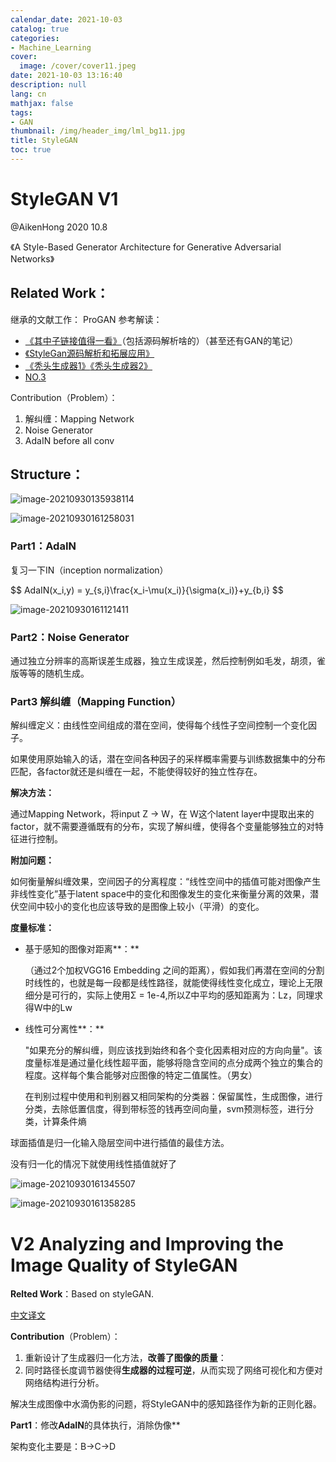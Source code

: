 ```yaml
---
calendar_date: 2021-10-03
catalog: true
categories:
- Machine_Learning
cover:
  image: /cover/cover11.jpeg
date: 2021-10-03 13:16:40
description: null
lang: cn
mathjax: false
tags:
- GAN
thumbnail: /img/header_img/lml_bg11.jpg
title: StyleGAN
toc: true
---
```


# StyleGAN V1 

@AikenHong 2020 10.8

《A Style-Based Generator Architecture for Generative Adversarial Networks》

## Related Work：
继承的文献工作： ProGAN
参考解读：

- [《其中子链接值得一看》](https://blog.csdn.net/a312863063/article/details/88795147)（包括源码解析啥的）（甚至还有GAN的笔记）
- [《StyleGan源码解析和拓展应用》](http://www.gwylab.com/pdf/Note_StyleGAN.pdf)
- [《秃头生成器1》](https://cuijiahua.com/blog/2020/07/dl-22.html)[《秃头生成器2》 ](https://cloud.tencent.com/developer/article/1658228)
- [NO.3](https://medium.com/swlh/hairstyle-transfer-semantic-editing-gan-latent-code-b3a6ccf91e82)

Contribution（Problem）：

1.  解纠缠：Mapping Network
2.  Noise Generator
3.  AdaIN before all conv

## Structure：

![image-20210930135938114](https://picture-bed-001-1310572365.cos.ap-guangzhou.myqcloud.com/imgs/img/20210930135941.png)

![image-20210930161258031](https://picture-bed-001-1310572365.cos.ap-guangzhou.myqcloud.com/imgs/img/20210930161259.png)

### Part1：AdaIN


复习一下IN（inception normalization）
 
<div>
$$ 
AdaIN(x_i,y) = y_{s,i}\frac{x_i-\mu(x_i)}{\sigma(x_i)}+y_{b,i}
 $$
</div>
 
![image-20210930161121411](https://picture-bed-001-1310572365.cos.ap-guangzhou.myqcloud.com/imgs/img/20210930161124.png)

### Part2：Noise Generator

通过独立分辨率的高斯误差生成器，独立生成误差，然后控制例如毛发，胡须，雀版等等的随机生成。

### **Part3** 解纠缠（Mapping Function）

解纠缠定义：由线性空间组成的潜在空间，使得每个线性子空间控制一个变化因子。

如果使用原始输入的话，潜在空间各种因子的采样概率需要与训练数据集中的分布匹配，各factor就还是纠缠在一起，不能使得较好的独立性存在。

**解决方法：**

通过Mapping Network，将input Z -> W，在 W这个latent layer中提取出来的factor，就不需要遵循既有的分布，实现了解纠缠，使得各个变量能够独立的对特征进行控制。

**附加问题：**

如何衡量解纠缠效果，空间因子的分离程度：“线性空间中的插值可能对图像产生非线性变化”基于latent space中的变化和图像发生的变化来衡量分离的效果，潜伏空间中较小的变化也应该导致的是图像上较小（平滑）的变化。

**度量标准：**

- 基于感知的图像对距离**：**

  （通过2个加权VGG16 Embedding 之间的距离），假如我们再潜在空间的分割时线性的，也就是每一段都是线性路径，就能使得线性变化成立，理论上无限细分是可行的，实际上使用Σ = 1e-4,所以Z中平均的感知距离为：Lz，同理求得W中的Lw

- 线性可分离性**：**

  "如果充分的解纠缠，则应该找到始终和各个变化因素相对应的方向向量"。该度量标准是通过量化线性超平面，能够将隐含空间的点分成两个独立的集合的程度。这样每个集合能够对应图像的特定二值属性。（男女）

  在判别过程中使用和判别器又相同架构的分类器：保留属性，生成图像，进行分类，去除低置信度，得到带标签的钱再空间向量，svm预测标签，进行分类，计算条件熵

球面插值是归一化输入隐层空间中进行插值的最佳方法。

没有归一化的情况下就使用线性插值就好了

![image-20210930161345507](https://picture-bed-001-1310572365.cos.ap-guangzhou.myqcloud.com/imgs/img/20210930161347.png)

![image-20210930161358285](https://picture-bed-001-1310572365.cos.ap-guangzhou.myqcloud.com/imgs/img/20210930161359.png)

# V2 Analyzing and Improving the Image Quality of StyleGAN

**Relted Work**：Based on styleGAN.

[中文译文](http://www.gwylab.com/pdf/stylegan2_chs.pdf)

**Contribution**（Problem）：

1. 重新设计了生成器归一化方法，**改善了图像的质量**：
2. 同时路径长度调节器使得**生成器的过程可逆**，从而实现了网络可视化和方便对网络结构进行分析。

解决生成图像中水滴伪影的问题，将StyleGAN中的感知路径作为新的正则化器。

**Part1**：修改**AdaIN**的具体执行，消除伪像**

架构变化主要是：B->C->D